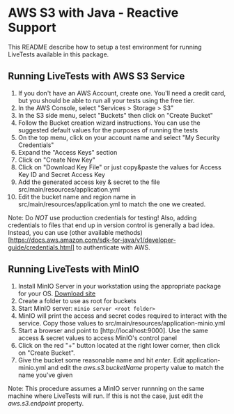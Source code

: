 # AWS S3 with Java - Reactive Support

This README describe how to setup a test environment for running LiveTests available in this package.

## Running LiveTests with AWS S3 Service

 1. If you don't have an AWS Account, create one. You'll need a credit card, but you should be able to
    run all your tests using the free tier.    
 2. In the AWS Console, select "Services > Storage > S3"
 3. In the S3 side menu, select "Buckets" then click on "Create Bucket"
 4. Follow the Bucket creation wizard instructions. You can use the suggested default values for the purposes of running
    the tests
 5. On the top menu, click on your account name and select "My Security Credentials"
 6. Expand the "Access Keys" section
 7. Click on "Create New Key"
 8. Click on "Download Key File" or just copy&paste the values for Access Key ID and Secret Access Key
 9. Add the generated access key & secret to the file src/main/resources/application.yml
 10. Edit the bucket name and region name in src/main/resources/application.yml to match the one we created.
 
Note: Do *NOT* use production credentials for testing! Also, adding credentials to files that end up in version control is generally a bad idea. Instead, you can use (other available methods)[https://docs.aws.amazon.com/sdk-for-java/v1/developer-guide/credentials.html] to authenticate with AWS.

## Running LiveTests with MinIO

 1. Install MinIO Server in your workstation using the appropriate package for your OS. [Download site](https://min.io/download)
 2. Create a folder to use as root for buckets
 3. Start MinIO server: `minio server <root folder>`
 4. MinIO will print the access and secret codes required to interact with the service. Copy those values to src/main/resources/application-minio.yml
 5. Start a browser and point to [http://localhost:9000]. Use the same access & secret values to access MinIO's control panel
 6. Click on the red "+" button located at the right lower corner, then click on "Create Bucket".
 7. Give the bucket some reasonable name and hit *enter*. Edit application-minio.yml and edit the *aws.s3.bucketName* property value 
    to match the name you've given
    
Note: This procedure assumes a MinIO server runnning on the same machine where LiveTests will run. If this is not the case,
just edit the *aws.s3.endpoint* property.


 
    

  